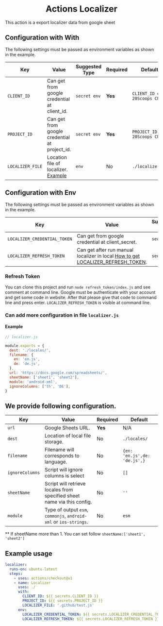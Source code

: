 <div align="center"><h1>Actions Localizer</h1></div>

This action is a export localizer data from google sheet

## Configuration with With

The following settings must be passed as environment variables as shown in the
example.

| Key              | Value                                           | Suggested Type | Required | Default                      |
| ---------------- | ----------------------------------------------- | -------------- | -------- | ---------------------------- |
| `CLIENT_ID`      | Can get from google credential at client_id.    | `secret env`   | **Yes**  | `CLIENT_ID of 20Scoops CNX`  |
| `PROJECT_ID`     | Can get from google credential at project_id.   | `secret env`   | **Yes**  | `PROJECT_ID of 20Scoops CNX` |
| `LOCALIZER_FILE` | Location file of localizer. [Example](#Example) | `env`          | No       | `./localizer.js`             |

## Configuration with Env

The following settings must be passed as environment variables as shown in the
example.

| Key                          | Value                                                                                             | Suggested Type | Required | Default |
| ---------------------------- | ------------------------------------------------------------------------------------------------- | -------------- | -------- | ------- |
| `LOCALIZER_CREDENTIAL_TOKEN` | Can get from google credential at client_secret.                                                  | `secret env`   | **Yes**  | N/A     |
| `LOCALIZER_REFRESH_TOKEN`    | Can get after run manual localizer in local [How to get LOCALIZER_REFRESH_TOKEN](#Refresh-Token). | `secret env`   | **Yes**  | N/A     |

### Refresh Token

You can clone this project and run `node refresh_token/index.js` and see comment
at command line. Google must be authenticate with your account and get some code
in website. After that please give that code to command line and press enter.
`LOCALIZER_REFRESH_TOKEN` is visible at command line.

### Can add more configuration in file `localizer.js`

#### Example

```js
// localizer.js

module.exports = {
  dest: './locales/',
  filename: {
    en: 'en.js',
    de: 'de.js',
  },
  url: 'https://docs.google.com/spreadsheets/',
  sheetName: ['sheet1', 'sheet2'],
  module: 'android-xml',
  ignoreColumns: ['th', 'DE'],
}
```

## We provide following configuration.

| Key             | Value                                                                   | Required | Default                      |
| --------------- | ----------------------------------------------------------------------- | -------- | ---------------------------- |
| `url`           | Google Sheets URL.                                                      | **Yes**  | N/A                          |
| `dest`          | Location of local file storage.                                         | No       | `./locales/`                 |
| `filename`      | Filename will corresponds to language.                                  | No       | `{en: 'en.js',de: 'de.js',}` |
| `ignoreColumns` | Script will ignore columns is select                                    | No       | `[]`                         |
| `sheetName`     | Script will retrieve locales from specified sheet name via this config. | No       | `''`                         |
| `module`        | Type of output `esm`, `commonjs`, `android-xml` or `ios-strings`.       | No       | `esm`                        |

\*\* If sheetName more than 1. You can set follow
`sheetName:['sheet1', 'sheet2']`

## Example usage

```yml
localizer:
  runs-on: ubuntu-latest
  steps:
    - uses: actions/checkout@v1
    - name: Localizer
      uses: ./
      with:
        CLIENT_ID: ${{ secrets.CLIENT_ID }}
        PROJECT_ID: ${{ secrets.PROJECT_ID }}
        LOCALIZER_FILE: '.github/test.js'
      env:
        LOCALIZER_CREDENTIAL_TOKEN: ${{ secrets.LOCALIZER_CREDENTIAL_TOKEN }}
        LOCALIZER_REFRESH_TOKEN: ${{ secrets.LOCALIZER_REFRESH_TOKEN }}
```
